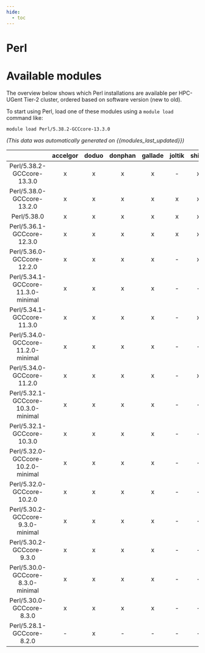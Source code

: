 ```yaml
---
hide:
  - toc
---
```


Perl
====

# Available modules


The overview below shows which Perl installations are available per HPC-UGent Tier-2 cluster, ordered based on software version (new to old).

To start using Perl, load one of these modules using a `module load` command like:

```shell
module load Perl/5.38.2-GCCcore-13.3.0
```

*(This data was automatically generated on {{modules_last_updated}})*  

| |accelgor|doduo|donphan|gallade|joltik|shinx|skitty|
| :---: | :---: | :---: | :---: | :---: | :---: | :---: | :---: |
|Perl/5.38.2-GCCcore-13.3.0|x|x|x|x|-|x|x|
|Perl/5.38.0-GCCcore-13.2.0|x|x|x|x|x|x|x|
|Perl/5.38.0|x|x|x|x|x|x|x|
|Perl/5.36.1-GCCcore-12.3.0|x|x|x|x|x|x|x|
|Perl/5.36.0-GCCcore-12.2.0|x|x|x|x|-|x|-|
|Perl/5.34.1-GCCcore-11.3.0-minimal|x|x|x|x|-|-|-|
|Perl/5.34.1-GCCcore-11.3.0|x|x|x|x|-|x|-|
|Perl/5.34.0-GCCcore-11.2.0-minimal|x|x|x|x|-|-|-|
|Perl/5.34.0-GCCcore-11.2.0|x|x|x|x|-|x|-|
|Perl/5.32.1-GCCcore-10.3.0-minimal|x|x|x|x|-|-|-|
|Perl/5.32.1-GCCcore-10.3.0|x|x|x|x|-|-|-|
|Perl/5.32.0-GCCcore-10.2.0-minimal|x|x|x|x|-|-|-|
|Perl/5.32.0-GCCcore-10.2.0|x|x|x|x|-|-|-|
|Perl/5.30.2-GCCcore-9.3.0-minimal|x|x|x|x|-|-|-|
|Perl/5.30.2-GCCcore-9.3.0|x|x|x|x|-|-|-|
|Perl/5.30.0-GCCcore-8.3.0-minimal|x|x|x|x|-|-|-|
|Perl/5.30.0-GCCcore-8.3.0|x|x|x|x|-|-|-|
|Perl/5.28.1-GCCcore-8.2.0|-|x|-|-|-|-|-|
